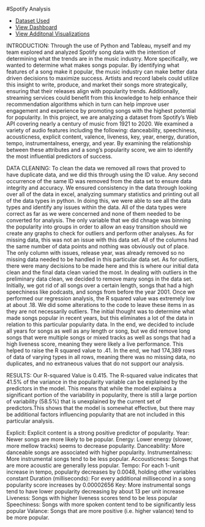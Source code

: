 #Spotify Analysis

- <a href="https://www.kaggle.com/datasets/yamaerenay/spotify-dataset-19212020-600k-tracks">Dataset Used</a>
- <a href="https://www.kaggle.com/datasets/yamaerenay/spotify-dataset-19212020-600k-tracks">View Dashboard</a>
- <a href="[https://www.kaggle.com/datasets/yamaerenay/spotify-dataset-19212020-600k-tracks](https://github.com/ChloePeti/spotifyanalysis/blob/main/Spotify%20Dashboard1.png)">View Additonal Visualizations</a>

INTRODUCTION: 
  Through the use of Python and Tableau, myself and my team explored and analyzed Spotify song data with the intention of determining what the trends are in the music industry. More specifically, we wanted to determine what makes songs popular. 
  By identifying what features of a song make it popular, the music industry can make better data driven decisions to maximize success. Artists and record labels could utilize this insight to write, produce, and market their songs more strategically, ensuring that their releases align with popularity trends. Additionally, streaming services could benefit from this knowledge to help enhance their recommendation algorithms which in turn can help improve user engagement and experience by promoting songs with the highest potential for popularity. 
  In this project, we are analyzing a dataset from Spotify’s Web API covering nearly a century of music from 1921 to 2020. We examined a variety of audio features including the following: danceability, speechiness, acousticness, explicit content, valence, liveness, key, year, energy, duration, tempo, instrumentalness, energy, and year. By examining the relationship between these attributes and a song’s popularity score, we aim to identify the most influential predictors of success.
  
DATA CLEANING:
  To clean the data we removed all rows that proved to have duplicate data, and we did this through using the ID value. Any second occurrence of the same ID was removed from the data set to ensure data integrity and accuracy. We ensured consistency in the data through looking over all of the data in excel, analyzing summary statistics and printing out all of the data types in python. In doing this, we were able to see all the data types and identify any issues within the data. All of the data types were correct as far as we were concerned and none of them needed to be converted for analysis. The only variable that we did chnage was binning the popularity into groups in order to allow an easy transition should we create any graphs to check for outliers and perform other analyses. As for missing data, this was not an issue with this data set. All of the columns had the same number of data points and nothing was obviously out of place. The only column with issues, release year, was already removed so no missing data needed to be handled in this particular data set. As for outliers, there were many decisions to be made here and this is where our initial data clean and the final data clean varied the most. 
  In dealing with outliers in the preliminary data clean, we decided to remove many songs in the data set. Initially, we got rid of all songs over a certain length, songs that had a high speechiness like podcasts, and songs from before the year 2001. Once we performed our regression analysis, the R squared value was extremely low at about .18. We did some alterations to the code to leave these items in as they are not necessarily outliers. The initial thought was to determine what made songs popular in recent years, but this eliminates a lot of the data in relation to this particular popularity data. In the end, we decided to include all years for songs as well as any length or song, but we did remove long songs that were multiple songs or mixed tracks as well as songs that had a high liveness score, meaning they were likely a live performance. This helped to raise the R squared value to .41. In the end, we had 174,389 rows of data of varying types in all rows, meaning there was no missing data, no duplicates, and no extraneous values that do not support our analysis. 

RESULTS:
  Our R-squared Value is 0.415. The R-squared value indicates that 41.5% of the variance in the popularity variable can be explained by the predictors in the model. This means that while the model explains a significant portion of the variability in popularity, there is still a large portion of variability (58.5%) that is unexplained by the current set of predictors.This shows that the model is somewhat effective, but there may be additional factors influencing popularity that are not included in this particular analysis.

Explicit: Explicit content is a strong positive predictor of popularity.
Year: Newer songs are more likely to be popular.
Energy: Lower energy (slower, more mellow tracks) seems to decrease popularity.
Danceability: More danceable songs are associated with higher popularity.
Instrumentalness: More instrumental songs tend to be less popular.
Accousticness: Songs that are more acoustic are generally less popular.
Tempo: For each 1-unit increase in tempo, popularity decreases by 0.0048, holding other variables constant 
Duration (milliseconds): For every additional millisecond in a song popularity score increases by 0.00002656
Key: More instrumental songs tend to have lower popularity decreasing by about 13 per unit increase 
Liveness:  Songs with higher liveness scores tend to be less popular
Speechiness: Songs with more spoken content tend to be significantly less popular
Valance: Songs that are more positive (i.e. higher valance) tend to be more popular. 

